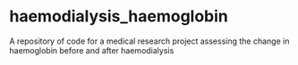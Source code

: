 # haemodialysis_haemoglobin
A repository of code for a medical research project assessing the change in haemoglobin before and after haemodialysis
